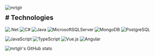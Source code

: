 
<!-- <img align="left" src="https://media.giphy.com/media/4lMXdY2r0RnVuiymnS/giphy.gif" alt="animated" /> -->

<img align="left" src="https://github-readme-stats.vercel.app/api/top-langs?username=mrtglr&show_icons=true&theme=tokyonight&layout=compact" alt="mrtglr" />
<!--<img align="right" src="https://github-readme-stats.vercel.app/api?username=mrtglr&show_icons=true&theme=tokyonight&layout=compact" alt="mrtglr" />-->


## #  Technologies
  
![.Net](https://img.shields.io/badge/.NET-5C2D91?style=flat-square&logo=.net&logoColor=white)
![C#](https://img.shields.io/badge/c%23-%23239120.svg?style=flat-square&logo=c-sharp&logoColor=white)
![Java](https://img.shields.io/badge/-java-E34A86?style=flat-square&logo=java)
![MicrosoftSQLServer](https://img.shields.io/badge/Microsoft%20SQL%20Sever-CC2927?style=flat-square&logo=microsoft%20sql%20server&logoColor=white)
![MongoDB](https://img.shields.io/badge/-MongoDB-black?style=flat-square&logo=mongodb)
![PostgreSQL](https://img.shields.io/badge/-PostgreSQL-336791?style=flat-square&logo=postgresql)
  
![JavaScript](https://img.shields.io/badge/-JavaScript-black?style=flat-square&logo=javascript)
![TypeScript](https://img.shields.io/badge/-TypeScript-007ACC?style=flat-square&logo=typescript)
![Vue.js](https://img.shields.io/badge/vuejs-%2335495e.svg?style=flat-square&logo=vuedotjs&logoColor=%234FC08D)
![Angular](https://img.shields.io/badge/angular-%23DD0031.svg?style=flat-square&logo=angular&logoColor=white)

![mrtglr's GitHub stats](https://github-readme-stats.vercel.app/api?username=mrtglr&show_icons=true&theme=tokyonight)

  
